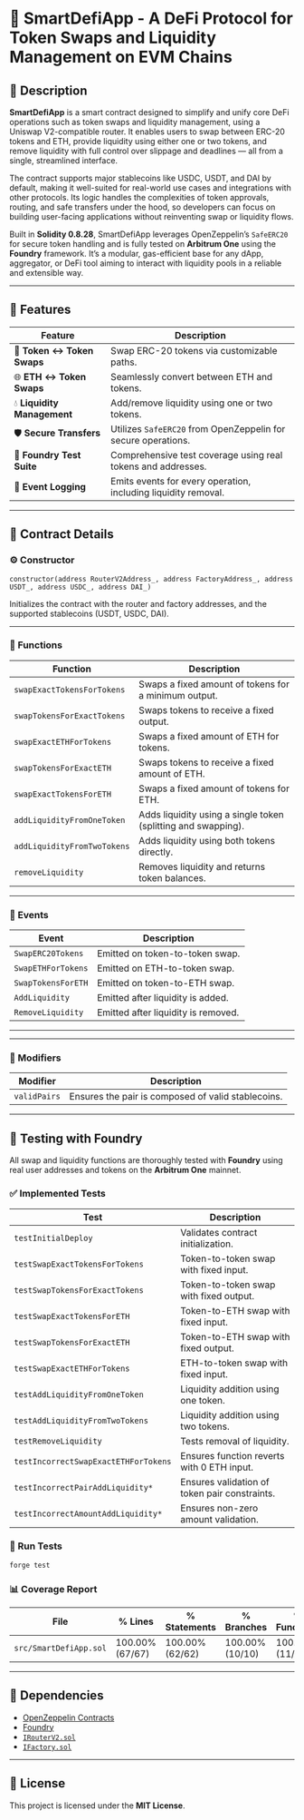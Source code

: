 # 🔁 SmartDefiApp -  A DeFi Protocol for Token Swaps and Liquidity Management on EVM Chains

## 📌 Description

**SmartDefiApp** is a smart contract designed to simplify and unify core DeFi operations such as token swaps and liquidity management, using a Uniswap V2-compatible router. It enables users to swap between ERC-20 tokens and ETH, provide liquidity using either one or two tokens, and remove liquidity with full control over slippage and deadlines — all from a single, streamlined interface.

The contract supports major stablecoins like USDC, USDT, and DAI by default, making it well-suited for real-world use cases and integrations with other protocols. Its logic handles the complexities of token approvals, routing, and safe transfers under the hood, so developers can focus on building user-facing applications without reinventing swap or liquidity flows.

Built in **Solidity 0.8.28**, SmartDefiApp leverages OpenZeppelin’s `SafeERC20` for secure token handling and is fully tested on **Arbitrum One** using the **Foundry** framework. It’s a modular, gas-efficient base for any dApp, aggregator, or DeFi tool aiming to interact with liquidity pools in a reliable and extensible way.

---

## 🚀 Features

| **Feature**              | **Description**                                                |
|--------------------------|----------------------------------------------------------------|
| 🔄 **Token ↔ Token Swaps**  | Swap ERC-20 tokens via customizable paths.                     |
| 🌐 **ETH ↔ Token Swaps**    | Seamlessly convert between ETH and tokens.                     |
| 💧 **Liquidity Management** | Add/remove liquidity using one or two tokens.                 |
| 🛡️ **Secure Transfers**     | Utilizes `SafeERC20` from OpenZeppelin for secure operations. |
| 🧪 **Foundry Test Suite**   | Comprehensive test coverage using real tokens and addresses.  |
| 📡 **Event Logging**        | Emits events for every operation, including liquidity removal.|

---

## 📜 Contract Details

### ⚙️ Constructor

```solidity
constructor(address RouterV2Address_, address FactoryAddress_, address USDT_, address USDC_, address DAI_)
```

Initializes the contract with the router and factory addresses, and the supported stablecoins (USDT, USDC, DAI).

---

### 🔧 Functions

| **Function**                 | **Description**                                                       |
|------------------------------|------------------------------------------------------------------------|
| `swapExactTokensForTokens`   | Swaps a fixed amount of tokens for a minimum output.                  |
| `swapTokensForExactTokens`   | Swaps tokens to receive a fixed output.                               |
| `swapExactETHForTokens`      | Swaps a fixed amount of ETH for tokens.                               |
| `swapTokensForExactETH`      | Swaps tokens to receive a fixed amount of ETH.                        |
| `swapExactTokensForETH`      | Swaps a fixed amount of tokens for ETH.                               |
| `addLiquidityFromOneToken`   | Adds liquidity using a single token (splitting and swapping).         |
| `addLiquidityFromTwoTokens`  | Adds liquidity using both tokens directly.                            |
| `removeLiquidity`            | Removes liquidity and returns token balances.                         |

---

### 📡 Events

| **Event**              | **Description**                          |
|------------------------|------------------------------------------|
| `SwapERC20Tokens`      | Emitted on token-to-token swap.          |
| `SwapETHForTokens`     | Emitted on ETH-to-token swap.            |
| `SwapTokensForETH`     | Emitted on token-to-ETH swap.            |
| `AddLiquidity`         | Emitted after liquidity is added.        |
| `RemoveLiquidity`      | Emitted after liquidity is removed.      |

---

---

### 🔑 Modifiers

| **Modifier**              | **Description**                          |
|------------------------|------------------------------------------|
| `validPairs`      | Ensures the pair is composed of valid stablecoins.          |

---

## 🧪 Testing with Foundry

All swap and liquidity functions are thoroughly tested with **Foundry** using real user addresses and tokens on the **Arbitrum One** mainnet.

### ✅ Implemented Tests

| **Test**                               | **Description**                                      |
|----------------------------------------|------------------------------------------------------|
| `testInitialDeploy`                    | Validates contract initialization.                  |
| `testSwapExactTokensForTokens`         | Token-to-token swap with fixed input.               |
| `testSwapTokensForExactTokens`         | Token-to-token swap with fixed output.              |
| `testSwapExactTokensForETH`            | Token-to-ETH swap with fixed input.                 |
| `testSwapTokensForExactETH`            | Token-to-ETH swap with fixed output.                |
| `testSwapExactETHForTokens`            | ETH-to-token swap with fixed input.                 |
| `testAddLiquidityFromOneToken`         | Liquidity addition using one token.                 |
| `testAddLiquidityFromTwoTokens`        | Liquidity addition using two tokens.                |
| `testRemoveLiquidity`                  | Tests removal of liquidity.                         |
| `testIncorrectSwapExactETHForTokens`   | Ensures function reverts with 0 ETH input.          |
| `testIncorrectPairAddLiquidity*`       | Ensures validation of token pair constraints.       |
| `testIncorrectAmountAddLiquidity*`     | Ensures non-zero amount validation.                 |

### 🧪 Run Tests

```bash
forge test
```

### 📊 Coverage Report

| File                    | % Lines         | % Statements     | % Branches      | % Functions     |
|-------------------------|------------------|-------------------|------------------|------------------|
| `src/SmartDefiApp.sol` | 100.00% (67/67) | 100.00% (62/62) | 100.00% (10/10) | 100.00% (11/11)   |

---

## 🔗 Dependencies

- [OpenZeppelin Contracts](https://github.com/OpenZeppelin/openzeppelin-contracts)
- [Foundry](https://book.getfoundry.sh/)
- [`IRouterV2.sol`](https://github.com/aflores255/LiquidityPoolsApp/blob/master/src/interfaces/IRouterV2.sol)
- [`IFactory.sol`](https://github.com/aflores255/LiquidityPoolsApp/blob/master/src/interfaces/IFactory.sol)

---

## 📄 License

This project is licensed under the **MIT License**.
